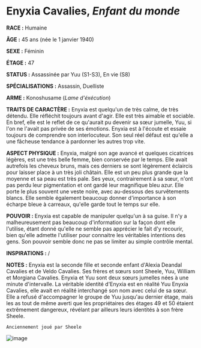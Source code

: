 # Enyxia Cavalies, *Enfant du monde*

**RACE :** Humaine

**ÂGE :** 45 ans (née le 1 janvier 1940)

**SEXE :** Féminin

**ÉTAGE :** 47

**STATUS :** Assassinée par Yuu (S1-S3), En vie (S8)

**SPÉCIALISATIONS :** Assassin, Duelliste

**ARME :** Konoshusame (*Lame d'éxécution*)

**TRAITS DE CARACTÈRE :** Enyxia est quelqu'un de très calme, de très détendu. Elle réfléchit toujours avant d'agir. Elle est très aimable et sociable. En bref, elle est le reflet de ce qu'aurait pu devenir sa sœur jumelle, Yuu, si l'on ne l'avait pas privée de ses émotions. Enyxia est à l'écoute et essaie toujours de comprendre son interlocuteur. Son seul réel défaut est qu'elle a une fâcheuse tendance à pardonner les autres trop vite.

**ASPECT PHYSIQUE :** Enyxia, malgré son age avancé et quelques cicatrices légères, est une très belle femme, bien conservée par le temps. Elle avait autrefois les cheveux bruns, mais ces derniers se sont légèrement éclaircis pour laisser place à un très joli châtain. Elle est un peu plus grande que la moyenne et sa peau est très pale. Ses yeux, contrairement à sa sœur, n'ont pas perdu leur pigmentation et ont gardé leur magnifique bleu azur. Elle porte le plus souvent une veste noire, avec au-dessous des survêtements blancs. Elle semble également beaucoup donner d'importance à son écharpe bleue à carreaux, qu'elle garde tout le temps sur elle.

**POUVOIR :** Enyxia est capable de manipuler quelqu'un à sa guise. Il n'y a malheureusement pas beaucoup d'information sur la façon dont elle l'utilise, étant donné qu'elle ne semble pas apprécier le fait d'y recourir, bien qu'elle admette l'utiliser pour connaitre les véritables intentions des gens. Son pouvoir semble donc ne pas se limiter au simple contrôle mental.

**INSPIRATIONS :** /

**NOTES :** Enyxia est la seconde fille et seconde enfant d'Alexia Deandal Cavalies et de Veldo Cavalies. Ses frères et sœurs sont Sheele, Yuu, William et Morgiana Cavalies. Enyxia et Yuu sont deux sœurs jumelles nées à une minute d'intervalle. La véritable identité d'Enyxia est en réalité Yuu Enyxia Cavalies, elle avait en réalité interchangé son nom avec celui de sa sœur. Elle a refusé d'accompagner le groupe de Yuu jusqu'au dernier étage, mais les as tout de même averti que les propriétaires des étages 49 et 50 étaient extrêmement dangereux, révélant par ailleurs leurs identités à son frère Sheele.

`Anciennement joué par Sheele`

![image](https://enyxia.alkanife.fr/images/characters/enyxia.png)
